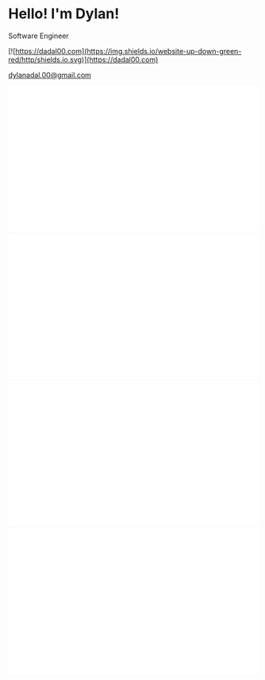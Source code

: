 # Hello! I'm Dylan!

Software Engineer

[![https://dadal00.com](https://img.shields.io/website-up-down-green-red/http/shields.io.svg)](https://dadal00.com)

dylanadal.00@gmail.com

![](https://raw.githubusercontent.com/dadal00/dadal-stats/master/generated/languages.svg#gh-dark-mode-only)
![](https://raw.githubusercontent.com/dadal00/dadal-stats/master/generated/languages.svg#gh-light-mode-only)
![](https://raw.githubusercontent.com/dadal00/dadal-stats/master/generated/overview.svg#gh-dark-mode-only)
![](https://raw.githubusercontent.com/dadal00/dadal-stats/master/generated/overview.svg#gh-light-mode-only) 

